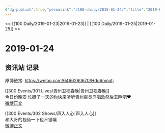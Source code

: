 ```yaml
---
{"dg-publish":true,"permalink":"/100-daily/2019-01-24/","title":"2019-01-24"}
---
```



<< [[100 Daily/2019-01-23\|2019-01-23]] | [[100 Daily/2019-01-25\|2019-01-25]] >>

# 2019-01-24

## 资讯站 记录

原博链接: https://weibo.com/6466290670/Hdu6nmotj

[[300 Events/301 Lives/贵州卫视春晚\|贵州卫视春晚]]  
今日份晚安 忙碌了一天的你快来听听贵州百灵鸟唱歌然后去睡吧❤️  
[微博正文](https://weibo.com/detail/4331969036498170)

[[300 Events/302 Shows/声入人心\|声入人心]]  
和大哥的视频一下也不错噢  
[微博正文](https://weibo.com/detail/4332007506796638)
